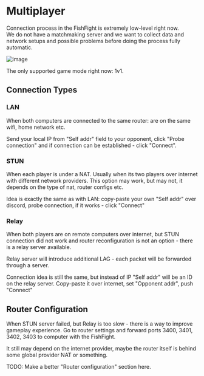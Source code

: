 # Multiplayer

Connection process in the FishFight is extremely low-level right now.  
We do not have a matchmaking server and we want to collect data and network setups and possible problems before doing the process fully automatic.

![image](https://user-images.githubusercontent.com/910977/133952684-19e7f10a-ed80-49e6-8a31-205f28a78c39.png)

The only supported game mode right now: 1v1.

## Connection Types

### LAN

When both computers are connected to the same router: are on the same wifi, home network etc.

Send your local IP from "Self addr" field to your opponent, click "Probe connection" and if connection can be established - click "Connect".

### STUN

When each player is under a NAT. Usually when its two players over internet with different network providers.
This option may work, but may not, it depends on the type of nat, router configs etc.

Idea is exactly the same as with LAN: copy-paste your own "Self addr" over discord, probe connection, if it works - click "Connect"

### Relay

When both players are on remote computers over internet, but STUN connection did not work and router reconfiguration is not an option - there is a relay server available.

Relay server will introduce additional LAG - each packet will be forwarded through a server.

Connection idea is still the same, but instead of IP "Self addr" will be an ID on the relay server. Copy-paste it over internet, set "Opponent addr", push "Connect"

## Router Configuration

When STUN server failed, but Relay is too slow - there is a way to improve gameplay experience. Go to router settings and forward ports 3400, 3401, 3402, 3403 to computer with the FishFight.

It still may depend on the internet provider, maybe the router itself is behind some global provider NAT or something.

TODO: Make a better "Router configuration" section here.
